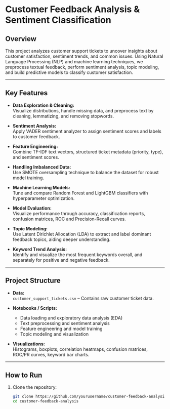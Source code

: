 # Customer Feedback Analysis & Sentiment Classification

## Overview

This project analyzes customer support tickets to uncover insights about customer satisfaction, sentiment trends, and common issues. Using Natural Language Processing (NLP) and machine learning techniques, we preprocess textual feedback, perform sentiment analysis, topic modeling, and build predictive models to classify customer satisfaction.

---

## Key Features

- **Data Exploration & Cleaning:**  
  Visualize distributions, handle missing data, and preprocess text by cleaning, lemmatizing, and removing stopwords.

- **Sentiment Analysis:**  
  Apply VADER sentiment analyzer to assign sentiment scores and labels to customer feedback.

- **Feature Engineering:**  
  Combine TF-IDF text vectors, structured ticket metadata (priority, type), and sentiment scores.

- **Handling Imbalanced Data:**  
  Use SMOTE oversampling technique to balance the dataset for robust model training.

- **Machine Learning Models:**  
  Tune and compare Random Forest and LightGBM classifiers with hyperparameter optimization.

- **Model Evaluation:**  
  Visualize performance through accuracy, classification reports, confusion matrices, ROC and Precision-Recall curves.

- **Topic Modeling:**  
  Use Latent Dirichlet Allocation (LDA) to extract and label dominant feedback topics, aiding deeper understanding.

- **Keyword Trend Analysis:**  
  Identify and visualize the most frequent keywords overall, and separately for positive and negative feedback.

---

## Project Structure

- **Data:**  
  `customer_support_tickets.csv` – Contains raw customer ticket data.

- **Notebooks / Scripts:**  
  - Data loading and exploratory data analysis (EDA)  
  - Text preprocessing and sentiment analysis  
  - Feature engineering and model training  
  - Topic modeling and visualization

- **Visualizations:**  
  Histograms, boxplots, correlation heatmaps, confusion matrices, ROC/PR curves, keyword bar charts.

---

## How to Run

1. Clone the repository:
   ```bash
   git clone https://github.com/yourusername/customer-feedback-analysis.git
   cd customer-feedback-analysis
